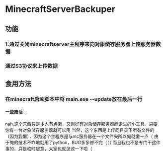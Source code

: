 # MinecraftServerBackuper
## 功能
### 1.通过关闭minecraftserver主程序来向对象储存服务器上传服务器数据
### 通过S3协议来上传数据
## 食用方法
### 在minecraft启动脚本中将 main.exe --update放在最后一行
#### 一些废话...
nah,这个东西只是本人有点懒，又刚好有对象储存服务器而诞生的小工具，只要你有一台对象储存服务器就可以用
当然，这个东西是上传同目录下所有文件的（因为我懒），因为这个主程序是与mc服务器在一个文件夹所以俺就懒一点（
由于俺的技术不咋地就用了python，BUG多多修不完（（（
而且我也不是专门干这件事的，只是临时起意，大家也就见谅一下啦（
